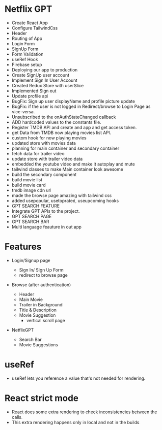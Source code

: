 # Netflix GPT

- Create React App
- Configure TailwindCss
- Header
- Routing of App
- Login Form
- SignUp Form
- Form Validation
- useRef Hook
- Firebase setup
- Deploying our app to production
- Create SignUp user account
- Implement Sign In User Account
- Created Redux Store with userSlice
- Implemented Sign out
- Update profile api
- BugFix: Sign up user displayName and profile picture update
- BugFix: if the user is not logged in Redirect/browse to Login Page as vice-versa.
- Unsubscribed to the onAuthStateChanged callback
- ADD hardcoded values to the constants file.
- Register TMDB API and create and app and get access token.
- get Data from TMDB now playing movies list API.
- custom hook for now playing movies
- updated store with movies data
- planning for main container and secondary container
- fetch data for trailer video
- update store with trailer video data
- embedded the youtube video and make it autoplay and mute
- tailwind classes to make Main container look awesome
- build the secondary component
- build movie list
- build movie card
- tmdb image cdn url
- made the browse page amazing with tailwind css
- added usepopular, usetoprated, useupcoming hooks
- GPT SEARCH FEATURE
- Integrate GPT APIs to the project.
- GPT SEARCH PAGE
- GPT SEARCH BAR
- Multi language feauture in out app

# Features

- Login/Signup page
  - Sign In/ Sign Up Form
  - redirect to browse page
- Browse (after authentication)

  - Header
  - Main Movie
  - Trailer in Background
  - Title & Description
  - Movie Suggestion
    - vertical scroll page

- NetflixGPT
  - Search Bar
  - Movie Suggestions

# useRef

- useRef lets you reference a value that's not needed for rendering.

# React strict mode

- React does some extra rendering to check inconsistencies between the calls.
- This extra rendering happens only in local and not in the builds
